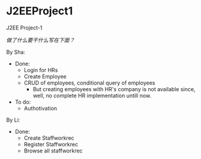 # J2EEProject1
J2EE Project-1

*做了什么要干什么写在下面？*

By Sha:
- Done:
  * Login for HRs
  * Create Employee
  * CRUD of employees, conditional query of employees
    * But creating employees with HR's company is not available since, well, no complete HR implementation untill now.  
- To do:
  * Authotivation
  
By Li:
- Done:
  * Create Staffworkrec
  * Register Staffworkrec
  * Browse all staffworkrec
